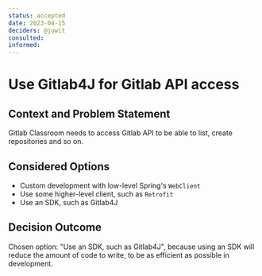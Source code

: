 ```yaml
---
status: accepted
date: 2023-04-15
deciders: @juwit
consulted: 
informed: 
---
```

# Use Gitlab4J for Gitlab API access

## Context and Problem Statement

Gitlab Classroom needs to access Gitlab API to be able to list, create repositories and so on.

## Considered Options

* Custom development with low-level Spring's `WebClient`
* Use some higher-level client, such as `Retrofit`
* Use an SDK, such as Gitlab4J

## Decision Outcome

Chosen option: "Use an SDK, such as Gitlab4J", because using an SDK will reduce the amount of code to write, to be as efficient as possible in development.
